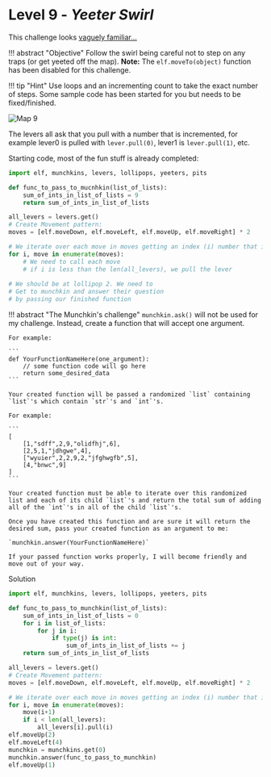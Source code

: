 # Level 9 - *Yeeter Swirl*

This challenge looks [vaguely familiar...](https://hhc2020.agrohacksstuff.io/#kiosk10/#stage-7-yeeter-swirl)

!!! abstract "Objective"
    Follow the swirl being careful not to step on any traps (or get yeeted off the map). **Note:** The `elf.moveTo(object)` function has been disabled for this challenge.

!!! tip "Hint"
    Use loops and an incrementing count to take the exact number of steps. Some sample code has been started for you but needs to be fixed/finished.

![Map 9](/img/term_tec/img11.png)

The levers all ask that you pull with a number that is incremented, for example lever0 is pulled with `lever.pull(0)`, lever1 is `lever.pull(1)`, etc.

Starting code, most of the fun stuff is already completed:

```python
import elf, munchkins, levers, lollipops, yeeters, pits

def func_to_pass_to_mucnhkin(list_of_lists):
    sum_of_ints_in_list_of_lists = 9
    return sum_of_ints_in_list_of_lists

all_levers = levers.get()
# Create Movement pattern:
moves = [elf.moveDown, elf.moveLeft, elf.moveUp, elf.moveRight] * 2

# We iterate over each move in moves getting an index (i) number that increments by one each time
for i, move in enumerate(moves):
    # We need to call each move
    # if i is less than the len(all_levers), we pull the lever
    
# We should be at lollipop 2. We need to 
# Get to munchkin and answer their question
# by passing our finished function

```

!!! abstract "The Munchkin's challenge"
    `munchkin.ask()` will not be used for my challenge. Instead, create a function that will accept one argument.

    For example:

    ```
    def YourFunctionNameHere(one_argument):
        // some function code will go here
        return some_desired_data
    ```

    Your created function will be passed a randomized `list` containing `list`'s which contain `str`'s and `int`'s.

    For example:

    ```
    [
        [1,"sdff",2,9,"olidfhj",6],
        [2,5,1,"jdhgwe",4],
        ["wyuier",2,2,9,2,"jfghwgfb",5],
        [4,"bnwc",9]
    ]
    ```

    Your created function must be able to iterate over this randomized list and each of its child `list`'s and return the total sum of adding all of the `int`'s in all of the child `list`'s.

    Once you have created this function and are sure it will return the desired sum, pass your created function as an argument to me:

    `munchkin.answer(YourFunctionNameHere)`

    If your passed function works properly, I will become friendly and move out of your way.

Solution

```python
import elf, munchkins, levers, lollipops, yeeters, pits

def func_to_pass_to_munchkin(list_of_lists):
    sum_of_ints_in_list_of_lists = 0
    for i in list_of_lists:
        for j in i:
            if type(j) is int:
                sum_of_ints_in_list_of_lists += j
    return sum_of_ints_in_list_of_lists

all_levers = levers.get()
# Create Movement pattern:
moves = [elf.moveDown, elf.moveLeft, elf.moveUp, elf.moveRight] * 2

# We iterate over each move in moves getting an index (i) number that increments by one each time
for i, move in enumerate(moves):
    move(i+1)
    if i < len(all_levers):
        all_levers[i].pull(i)
elf.moveUp(2)
elf.moveLeft(4)
munchkin = munchkins.get(0)
munchkin.answer(func_to_pass_to_munchkin)
elf.moveUp(1)
```